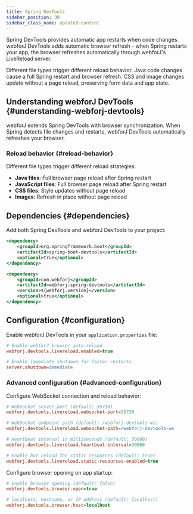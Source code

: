```yaml
---
title: Spring DevTools
sidebar_position: 30
sidebar_class_name: updated-content
---
```


Spring DevTools provides automatic app restarts when code changes. webforJ DevTools adds automatic browser refresh - when Spring restarts your app, the browser refreshes automatically through webforJ's LiveReload server.

Different file types trigger different reload behavior. Java code changes cause a full Spring restart and browser refresh. CSS and image changes update without a page reload, preserving form data and app state.

<!-- vale off -->
## Understanding webforJ DevTools {#understanding-webforj-devtools}
<!-- vale on -->

webforJ extends Spring DevTools with browser synchronization. When Spring detects file changes and restarts, webforJ DevTools automatically refreshes your browser.

### Reload behavior {#reload-behavior}

Different file types trigger different reload strategies:

- **Java files**: Full browser page reload after Spring restart
- **JavaScript files**: Full browser page reload after Spring restart
- **CSS files**: Style updates without page reload  
- **Images**: Refresh in place without page reload

## Dependencies {#dependencies}

Add both Spring DevTools and webforJ DevTools to your project:

```xml title="pom.xml"
<dependency>
    <groupId>org.springframework.boot</groupId>
    <artifactId>spring-boot-devtools</artifactId>
    <optional>true</optional>
</dependency>

<dependency>
    <groupId>com.webforj</groupId>
    <artifactId>webforj-spring-devtools</artifactId>
    <version>${webforj.version}</version>
    <optional>true</optional>
</dependency>
```

## Configuration {#configuration}

Enable webforJ DevTools in your `application.properties` file:

```Ini title="application.properties"
# Enable webforJ browser auto-reload
webforj.devtools.livereload.enabled=true

# Enable immediate shutdown for faster restarts
server.shutdown=immediate
```

### Advanced configuration {#advanced-configuration}

Configure WebSocket connection and reload behavior:

```Ini title="application.properties"
# WebSocket server port (default: 35730)
webforj.devtools.livereload.websocket-port=35730

# WebSocket endpoint path (default: /webforj-devtools-ws)
webforj.devtools.livereload.websocket-path=/webforj-devtools-ws

# Heartbeat interval in milliseconds (default: 30000)
webforj.devtools.livereload.heartbeat-interval=30000

# Enable hot reload for static resources (default: true)
webforj.devtools.livereload.static-resources-enabled=true
```

<DocChip chip='since' label='25.03' /> Configure browser opening on app startup:

```Ini title="application.properties"
# Enable browser opening (default: false)
webforj.devtools.browser.open=true

# localhost, hostname, or IP address (default: localhost)
webforj.devtools.browser.host=localhost
```
